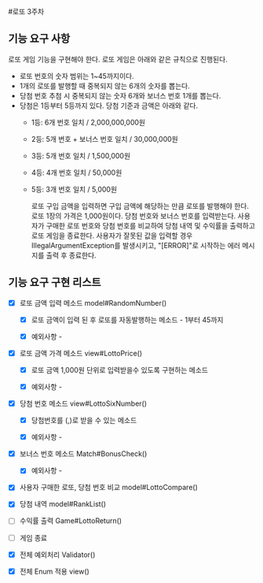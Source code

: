 #로또 3주차 

## 기능 요구 사항 
로또 게임 기능을 구현해야 한다. 로또 게임은 아래와 같은 규칙으로 진행된다.

- 로또 번호의 숫자 범위는 1~45까지이다.
- 1개의 로또를 발행할 때 중복되지 않는 6개의 숫자를 뽑는다. 
- 당첨 번호 추첨 시 중복되지 않는 숫자 6개와 보너스 번호 1개를 뽑는다.
- 당첨은 1등부터 5등까지 있다. 당첨 기준과 금액은 아래와 같다.
    - 1등: 6개 번호 일치 / 2,000,000,000원
    - 2등: 5개 번호 + 보너스 번호 일치 / 30,000,000원
    - 3등: 5개 번호 일치 / 1,500,000원
    - 4등: 4개 번호 일치 / 50,000원
    - 5등: 3개 번호 일치 / 5,000원
    
  
      로또 구입 금액을 입력하면 구입 금액에 해당하는 만큼 로또를 발행해야 한다.
      로또 1장의 가격은 1,000원이다.
      당첨 번호와 보너스 번호를 입력받는다.
      사용자가 구매한 로또 번호와 당첨 번호를 비교하여 당첨 내역 및 수익률을 출력하고 로또 게임을 종료한다.
      사용자가 잘못된 값을 입력할 경우 IllegalArgumentException를 발생시키고, "[ERROR]"로 시작하는 에러 메시지를 출력 후 종료한다.

## 기능 요구 구현 리스트

- [X] 로또 금액 입력 메소드 model#RandomNumber()
  - [X] 로또 금액이 입력 된 후 로또를 자동발행하는 메소드 - 1부터 45까지
  - [X] 예외사항 -
  

- [X] 로또 금액 가격 메소드 view#LottoPrice()
  - [X] 로또 금액 1,000원 단위로 입력받을수 있도록 구현하는 메소드 
  - [X] 예외사항 - 


- [X] 당첨 번호 메소드 view#LottoSixNumber()
  - [X] 당첨번호를 (,)로 받을 수 있는 메소드
  - [X] 예외사항 - 


- [X] 보너스 번호 메소드 Match#BonusCheck()
  - [X] 예외사항 - 


- [X] 사용자 구매한 로또, 당첨 번호 비교 model#LottoCompare()
- [X] 당첨 내역  model#RankList()
- [ ] 수익률 출력 Game#LottoReturn()
- [ ] 게임 종료  


- [X] 전체 예외처리 Validator()
- [X] 전체 Enum 적용 view()